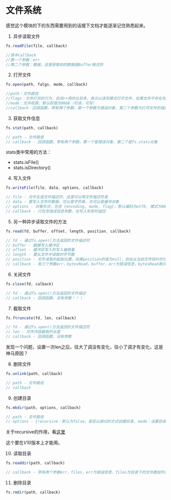 # 文件系统

感觉这个模块的下的东西需要用到的话搜下文档才能逐渐记住熟悉起来。

1. 异步读取文件

```js
fs.readFile(file, callback)

//其中callback
//第一个参数：err
//第二个参数：数据，这里获取到的数据是Buffer格式的
```

2. 打开文件

```js
fs.open(path, falgs, mode, callback)

//path：文件路径
//flags：文件打开的行为，目测r+用的比较多，表示以读写模式打开文件，如果文件不存在则抛出异常
//mode：文件权限，默认权限为0666（可读，可写）
//callback：回调函数，带有两个参数，第一个参数为错误对象，第二个参数为打开文件的描述符，文件描述符是个数字
```
3. 获取文件信息

```js
fs.stat(path, callback)

// path - 文件路径
// callback - 回调函数，带有两个参数，第一个是错误对象，第二个是fs.stats对象
```
stats类中常用的方法：

  - stats.isFile()
  - stats.isDirectory()

4. 写入文件

```js
fs.writeFile(file, data, options, callback)

// file - 文件名或文件描述符，这里可以用文件描述符诶
// data - 要写入文件的数据，可以是字符串，也可以是缓冲对象
// options - 对象形式，包含 {encoding, mode, flag}，默认编码为utf8, 模式为0666 ，flag 为'w'
// callback - 只包含错误信息参数，在写入失败时返回
```

5. 另一种异步读取文件的方法

```js
fs.read(fd, buffer, offset, length, position, callback)

// fd - 通过fs.open()方法返回的文件描述符
// buffer - 数据写入缓冲区
// offset - 缓冲区写入的写入偏移量
// length - 要从文件中读取的字节数
// position - 文件读取的起始位置，如果position的值为null，则会从当前文件指针的位置读取
// callback - 有三个参数err，bytesRead，buffer，err为错误信息，bytesRead表示读取的字节数，buffer为缓冲区对象
```

6. 关闭文件

```js
fs.close(fd, calback)

// fd - 通过fs.open()方法返回的文件描述
// callback - 回调函数，没有参数！！！
```

7. 截取文件

```js
fs.ftruncate(fd, len, callback)

// fd - 通过fs.open()方法返回的文件描述符
// len - 文件内容截取的长度
// callback - 回调函数，没有参数
```

发现一个问题，设置一次len之后，往大了调没有变化，往小了调才有变化，这是神马原因？

8. 删除文件

```js
fs.unlink(path, callback)

// path - 文件路径
// callback
```

9. 创建目录

```js
fs.mkdir(path, options, callback)

// path - 文件路径
// options - {recursive：默认为false，是否以递归的方式创建目录, mode：设置目录权限，默认为07777}
```

关于recursive的作用，看[这里](https://blog.csdn.net/m0_37263637/article/details/84842766)

这个要在*V10*版本上才能用。

10. 读取目录

```js
fs.readdir(path, callback)

// callback - 带有两个参数err，files，err为错误信息，files为目录下的文件数组列表
```

11. 删除目录

```js
fs.rmdir(path, callback)
```
